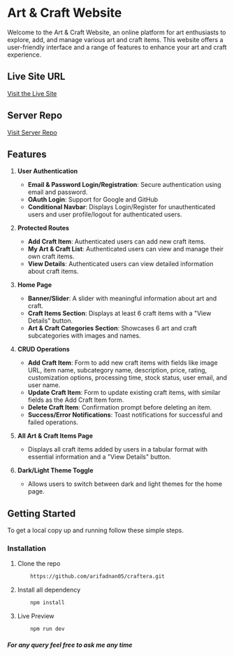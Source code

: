 # Art & Craft Website

Welcome to the Art & Craft Website, an online platform for art enthusiasts to explore, add, and manage various art and craft items. This website offers a user-friendly interface and a range of features to enhance your art and craft experience.

## Live Site URL
[Visit the Live Site](https://craftera-29a5a.web.app/)
## Server Repo
[Visit Server Repo](https://github.com/arifadnan05/craftera-server)

## Features

1. **User Authentication**
   - **Email & Password Login/Registration**: Secure authentication using email and password.
   - **OAuth Login**: Support for Google and GitHub
   - **Conditional Navbar**: Displays Login/Register for unauthenticated users and user profile/logout for authenticated users.

2. **Protected Routes**
   - **Add Craft Item**: Authenticated users can add new craft items.
   - **My Art & Craft List**: Authenticated users can view and manage their own craft items.
   - **View Details**: Authenticated users can view detailed information about craft items.

3. **Home Page**
   - **Banner/Slider**: A slider with meaningful information about art and craft.
   - **Craft Items Section**: Displays at least 6 craft items with a "View Details" button.
   - **Art & Craft Categories Section**: Showcases 6 art and craft subcategories with images and names.

4. **CRUD Operations**
   - **Add Craft Item**: Form to add new craft items with fields like image URL, item name, subcategory name, description, price, rating, customization options, processing time, stock status, user email, and user name.
   - **Update Craft Item**: Form to update existing craft items, with similar fields as the Add Craft Item form.
   - **Delete Craft Item**: Confirmation prompt before deleting an item.
   - **Success/Error Notifications**: Toast notifications for successful and failed operations.

5. **All Art & Craft Items Page**
   - Displays all craft items added by users in a tabular format with essential information and a "View Details" button.

6. **Dark/Light Theme Toggle**
   - Allows users to switch between dark and light themes for the home page.

## Getting Started

To get a local copy up and running follow these simple steps.

### Installation

1. Clone the repo
   ```sh
       https://github.com/arifadnan05/craftera.git
2. Install all dependency
   ```sh
       npm install
4. Live Preview
   ```sh
       npm run dev

##### For any query feel free to ask me any time
